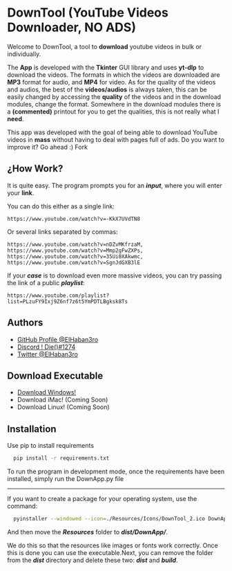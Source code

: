 
# DownTool (YouTube Videos Downloader, NO ADS)



Welcome to DownTool, a tool to **download** youtube videos in bulk or individually. 

The **App** is developed with the **Tkinter** GUI library and uses **yt-dlp** to download the videos. The formats in which the videos are downloaded are **MP3** format for audio, and **MP4** for video. As for the quality of the videos and audios, the best of the **videos/audios** is always taken, this can be easily changed by accessing the **quality** of the videos and in the download modules, change the format. Somewhere in the download modules there is a **(commented)** printout for you to get the qualities, this is not really what I **need**.


This app was developed with the goal of being able to download YouTube videos in **mass** without having to deal with pages full of ads. Do you want to improve it? Go ahead :) Fork


## ¿How Work?

It is quite easy. The program prompts you for an ***input***, where you will enter your **link**. 


You can do this either as a single link:

```
https://www.youtube.com/watch?v=-KkX7UVdTN8
```

Or several links separated by commas:
```
https://www.youtube.com/watch?v=nDZvMKfrzaM, https://www.youtube.com/watch?v=Mmp2gFwZXPs, https://www.youtube.com/watch?v=35Ui0XAkwmc, https://www.youtube.com/watch?v=SgnJdGXB3lE
```

If your ***case*** is to download even more massive videos, you can try passing the link of a public ***playlist***:

```
https://www.youtube.com/playlist?list=PLzuFY9Ixj9Z6nf7z6t5YmPDTLBgksk8Ts
```



## Authors

- [GitHub Profile @ElHaban3ro](https://www.github.com/ElHaban3ro)
- [Discord ! Die()#1274](https://discord.gg/9jbB6wnqX3)
- [Twitter @ElHaban3ro](https://twitter.com/ElHaban3ro)


## Download Executable

- [Download Windows!](https://github.com/ElHaban3ro/DownTool-YT-DLP-GUI/blob/main/DownTool%201.2WIN-PORT.zip?raw=true)
- Download iMac! (Coming Soon)
- Download Linux! (Coming Soon)




## Installation

Use pip to install requirements

```bash
  pip install -r requirements.txt
```
    
To run the program in development mode, once the requirements have been installed, simply run the DownApp.py file

---

If you want to create a package for your operating system, use the command:

```bash
  pyinstaller --windowed --icon=./Resources/Icons/DownTool_2.ico DownApp.py
```

And then move the ***Resources*** folder to ***dist/DownApp/***.

We do this so that the resources like images or fonts work correctly. Once this is done you can use the executable.Next, you can remove the folder from the ***dist*** directory and delete these two: ***dist*** and ***build***.
